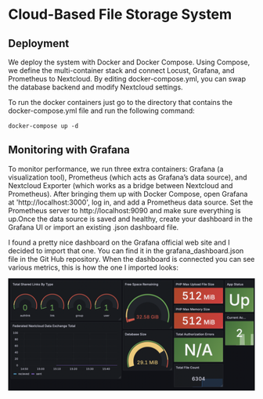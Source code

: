 # Cloud-Based File Storage System

## Deployment
We deploy the system with Docker and Docker Compose. Using Compose, we define the multi-container stack and connect Locust, Grafana, and Prometheus to Nextcloud. By editing docker-compose.yml, you can swap the database backend and modify Nextcloud settings.

To run the docker containers just go to the directory that contains the docker-compose.yml file and run the following command:
```
docker-compose up -d
```

## Monitoring with Grafana
To monitor performance, we run three extra containers: Grafana (a visualization tool), Prometheus (which acts as Grafana’s data source), and Nextcloud Exporter (which works as a bridge between Nextcloud and Prometheus).
After bringing them up with Docker Compose, open Grafana at 'http://localhost:3000', log in, and add a Prometheus data source. Set the Prometheus server to http://localhost:9090 and make sure everything is up.Once the data source is saved and healthy, create your dashboard in the Grafana UI or import an existing .json dashboard file.

I found a pretty nice dashboard on the Grafana official web site and I decided to import that one. You can find it in the grafana_dashboard.json file in the Git Hub repository. When the dashboard is connected you can see various metrics, this is how the one I imported looks:

<img src="images/dashboard.png" alt="Description" width="850"/>






